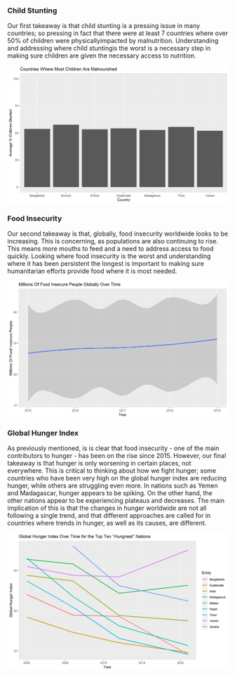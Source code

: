 ### Child Stunting
Our first takeaway is that child stunting is a pressing issue in many countries; so pressing in fact that there were at least 7 countries where over 50% of children were physicallyimpacted by malnutrition. Understanding and addressing where child stuntingis the worst is a necessary step in making sure children are given the necessary access to nutrition.
<center>

![Graph Of Countries Where Children Are Most Malnourished](https://raw.githubusercontent.com/info201a-au2022/project-group-8-section-ag/main/docs/Graph_1_Screenshot.png)

</center>

### Food Insecurity
Our second takeaway is that, globally, food insecurity worldwide looks to be increasing. This is concerning, as populations are also continuing to rise. This means more mouths to feed and a need to address access to food quickly. Looking where food insecurity is the worst and understanding where it has been persistent the longest is important to making sure humanitarian efforts provide food where it is most needed.
<center>

![Graph Of Countries Where Children Are Most Malnourished](https://raw.githubusercontent.com/info201a-au2022/project-group-8-section-ag/main/docs/Graph_2_Screenshot.png)

</center>

### Global Hunger Index
As previously mentioned, is is clear that food insecurity - one of the main contributors to hunger - has been on the rise since 2015. However, our final takeaway is that hunger is only worsening in certain places, not everywhere. This is critical to thinking about how we fight hunger; some countries who have been very high on the global hunger index are reducing hunger, while others are struggling even more. In nations such as Yemen and Madagascar, hunger appears to be spiking. On the other hand, the other nations appear to be experiencing plateaus and decreases. The main implication of this is that the changes in hunger worldwide are not all following a single trend, and that different approaches are called for in countries where trends in hunger, as well as its causes, are different.
<center>

![Graph Of Countries Where Children Are Most Malnourished](https://raw.githubusercontent.com/info201a-au2022/project-group-8-section-ag/main/docs/Graph_3_Screenshot.png)

</center>